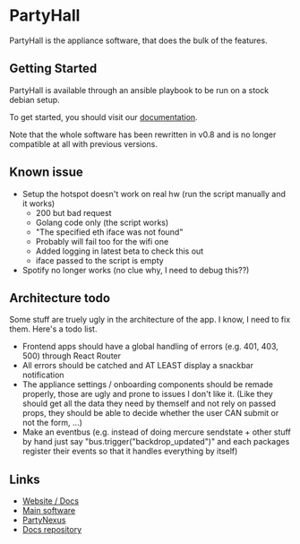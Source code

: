# PartyHall

PartyHall is the appliance software, that does the bulk of the features.

## Getting Started

PartyHall is available through an ansible playbook to be run on a stock debian setup.

To get started, you should visit our [documentation](https://partyhall.github.io/).

Note that the whole software has been rewritten in v0.8 and is no longer compatible at all with previous versions.

## Known issue

- Setup the hotspot doesn't work on real hw (run the script manually and it works)
	- 200 but bad request
	- Golang code only (the script works)
	- "The specified eth iface was not found"
	- Probably will fail too for the wifi one
	- Added logging in latest beta to check this out
	- iface passed to the script is empty
- Spotify no longer works (no clue why, I need to debug this??)

## Architecture todo
Some stuff are truely ugly in the architecture of the app. I know, I need to fix them. Here's a todo list.

- Frontend apps should have a global handling of errors (e.g. 401, 403, 500) through React Router
- All errors should be catched and AT LEAST display a snackbar notification
- The appliance settings / onboarding components should be remade properly, those are ugly and prone to issues I don't like it. (Like they should get all the data they need by themself and not rely on passed props, they should be able to decide whether the user CAN submit or not the form, ...)
- Make an eventbus (e.g. instead of doing mercure sendstate + other stuff by hand just say "bus.trigger("backdrop_updated")" and each packages register their events so that it handles everything by itself)

## Links

- [Website / Docs](https://partyhall.github.io/)
- [Main software](https://github.com/partyhall/partyhall)
- [PartyNexus](https://github.com/partyhall/partynexus)
- [Docs repository](https://github.com/partyhall/docs)
